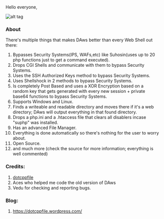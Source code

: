 Hello everyone,

![alt tag](http://i.imgur.com/wxAH9kO.jpg)

### About

There's multiple things that makes DAws better than every Web Shell out there:

1. Bypasses Security Systems(IPS, WAFs,etc) like Suhosin(uses up to 20 php functions just to get a command executed).
1. Drops CGI Shells and communicate with them to bypass Security Systems.
1. Uses the SSH Authorized Keys method to bypass Security Systems.
1. Uses Shellshock in 2 methods to bypass Security Systems.
1. Is completely Post Based and uses a XOR Encryption based on a random key that gets generated with every new session + private base64 functions to bypass Security Systems.
1. Supports Windows and Linux.
1. Finds a writeable and readable directory and moves there if it's a web directory; DAws will output everything in that found directory.
1. Drops a php.ini and a .htaccess file that clears all disablers incase "suphp" was installed.
1. Has an advanced File Manager.
1. Everything is done automatically so there's nothing for the user to worry about.
1. Open Source.
1. and much more (check the source for more information; everything is well commented)

### Credits:
1. [dotcppfile](https://twitter.com/dotcppfile)
1. Aces who helped me code the old version of DAws
1. Vedu for checking and reporting bugs.

### Blog:
1. https://dotcppfile.wordpress.com/

